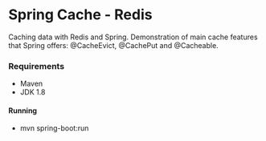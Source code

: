 # Spring Cache - Redis
Caching data with Redis and Spring. Demonstration of main cache features that Spring offers: @CacheEvict, @CachePut and @Cacheable. 

### Requirements
* Maven
* JDK 1.8

#### Running
* mvn spring-boot:run


